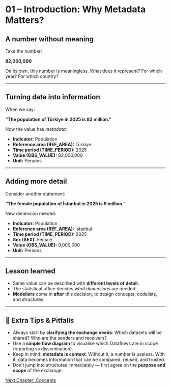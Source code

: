 # 01 – Introduction: Why Metadata Matters?

## A number without meaning

Take the number:

**82,000,000**

On its own, this number is meaningless. What does it represent? For which year? For which country?

---

## Turning data into information

When we say:

**“The population of Türkiye in 2025 is 82 million.”**

Now the value has *metadata*:
- **Indicator:** Population
- **Reference area (REF_AREA):** Türkiye
- **Time period (TIME_PERIOD):** 2025
- **Value (OBS_VALUE):** 82,000,000
- **Unit:** Persons

---

## Adding more detail

Consider another statement:

**“The female population of İstanbul in 2025 is 9 million.”**

New dimension needed:
- **Indicator:** Population
- **Reference area (REF_AREA):** İstanbul
- **Time period (TIME_PERIOD):** 2025
- **Sex (SEX):** Female
- **Value (OBS_VALUE):** 9,000,000
- **Unit:** Persons

---

## Lesson learned

- Same value can be described with **different levels of detail**.  
- The statistical office decides *what dimensions* are needed.  
- **Modellers** come in **after** this decision, to design concepts, codelists, and structures.

---

## 🔑 Extra Tips & Pitfalls

- Always start by **clarifying the exchange needs**: Which datasets will be shared? Who are the senders and receivers?  
- Use a **simple flow diagram** to visualise which Dataflows are in scope (reporting vs dissemination).  
- Keep in mind: **metadata is context**. Without it, a number is useless. With it, data becomes information that can be compared, reused, and trusted.  
- Don’t jump into structures immediately — first agree on the **purpose and scope** of the exchange.

[Next Chapter: Concepts](https://github.com/kurtaranexpress/sdmx/blob/main/guides/en/02%20-%20Concepts.md)
